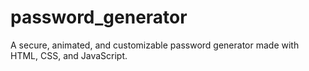 # password_generator
A secure, animated, and customizable password generator made with HTML, CSS, and JavaScript.
